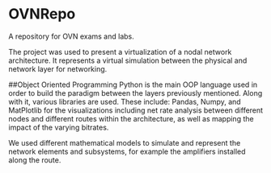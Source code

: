# OVNRepo
A repository for OVN exams and labs. 

The project was used to present a virtualization of a nodal network architecture.
It represents a virtual simulation between the physical and network layer for networking. 

##Object Oriented Programming
Python is the main OOP language used in order to build the paradigm between the layers previously mentioned. 
Along with it, various libraries are used. These include: Pandas, Numpy, and MatPlotlib for the visualizations including net rate analysis between different nodes and different routes within the architecture, as well as mapping the impact of the varying bitrates. 

We used different mathematical models to simulate and represent the network elements and subsystems, for example the amplifiers installed along the route. 
